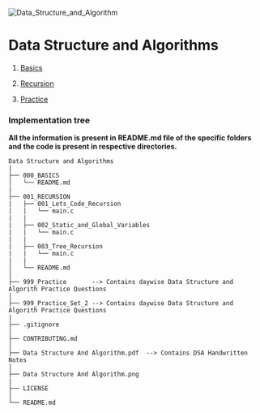 ![Data_Structure_and_Algorithm](Data_Structure_and_Algorithm.png)

# Data Structure and Algorithms

1. [Basics](000_Basics)
2. [Recursion](001_RECURSION)

999. [Practice](999_Practice)


### Implementation tree

**All the information is present in README.md file of the specific folders and the code is present in respective directories.**
```
Data Structure and Algorithms
|
├── 000_BASICS     
│   └── README.md
|
├── 001_RECURSION
|   ├── 001_Lets_Code_Recursion            
|   |   └── main.c   
|   |
|   ├── 002_Static_and_Global_Variables            
|   |   └── main.c
|   |
|   ├── 003_Tree_Recursion            
|   |   └── main.c
|   |         
│   └── README.md                
│
├── 999_Practice       --> Contains daywise Data Structure and Algorith Practice Questions
│
├── 999_Practice_Set_2 --> Contains daywise Data Structure and Algorith Practice Questions
|
├── .gitignore              
│
├── CONTRIBUTING.md 
│
├── Data Structure And Algorithm.pdf  --> Contains DSA Handwritten Notes
│
├── Data Structure And Algorithm.png             
|
├── LICENSE
│
└── README.md                            
```
